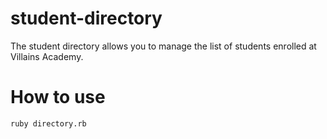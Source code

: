 # student-directory #

The student directory allows you to manage the list of students enrolled at
Villains Academy.

# How to use #

```shell
ruby directory.rb
```
